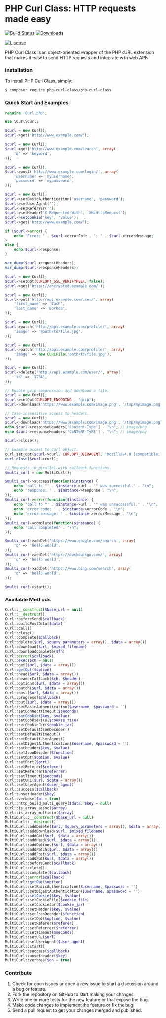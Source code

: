 # PHP Curl Class: HTTP requests made easy

[![Build Status](https://travis-ci.org/php-curl-class/php-curl-class.png?branch=master)](https://travis-ci.org/php-curl-class/php-curl-class)
[![Downloads](https://img.shields.io/packagist/dt/php-curl-class/php-curl-class.svg)](https://packagist.org/packages/php-curl-class/php-curl-class)

[![License](https://img.shields.io/packagist/l/php-curl-class/php-curl-class.svg)](https://github.com/php-curl-class/php-curl-class/blob/master/LICENSE)

PHP Curl Class is an object-oriented wrapper of the PHP cURL extension that makes it easy to send HTTP requests and integrate with web APIs.

### Installation

To install PHP Curl Class, simply:

    $ composer require php-curl-class/php-curl-class

### Quick Start and Examples

```php
require 'Curl.php';

use \Curl\Curl;

$curl = new Curl();
$curl->get('http://www.example.com/');
```

```php
$curl = new Curl();
$curl->get('http://www.example.com/search', array(
    'q' => 'keyword',
));
```

```php
$curl = new Curl();
$curl->post('http://www.example.com/login/', array(
    'username' => 'myusername',
    'password' => 'mypassword',
));
```

```php
$curl = new Curl();
$curl->setBasicAuthentication('username', 'password');
$curl->setUserAgent('');
$curl->setReferrer('');
$curl->setHeader('X-Requested-With', 'XMLHttpRequest');
$curl->setCookie('key', 'value');
$curl->get('http://www.example.com/');

if ($curl->error) {
    echo 'Error: ' . $curl->errorCode . ': ' . $curl->errorMessage;
}
else {
    echo $curl->response;
}

var_dump($curl->requestHeaders);
var_dump($curl->responseHeaders);
```

```php
$curl = new Curl();
$curl->setOpt(CURLOPT_SSL_VERIFYPEER, false);
$curl->get('https://encrypted.example.com/');
```

```php
$curl = new Curl();
$curl->put('http://api.example.com/user/', array(
    'first_name' => 'Zach',
    'last_name' => 'Borboa',
));
```

```php
$curl = new Curl();
$curl->patch('http://api.example.com/profile/', array(
    'image' => '@path/to/file.jpg',
));
```

```php
$curl = new Curl();
$curl->patch('http://api.example.com/profile/', array(
    'image' => new CURLFile('path/to/file.jpg'),
));
```

```php
$curl = new Curl();
$curl->delete('http://api.example.com/user/', array(
    'id' => '1234',
));
```

```php
// Enable gzip compression and download a file.
$curl = new Curl();
$curl->setOpt(CURLOPT_ENCODING , 'gzip');
$curl->download('https://www.example.com/image.png', '/tmp/myimage.png');
```

```php
// Case-insensitive access to headers.
$curl = new Curl();
$curl->download('https://www.example.com/image.png', '/tmp/myimage.png');
echo $curl->responseHeaders['Content-Type'] . "\n"; // image/png
echo $curl->responseHeaders['CoNTeNT-TyPE'] . "\n"; // image/png
```

```php
$curl->close();
```

```php
// Example access to curl object.
curl_set_opt($curl->curl, CURLOPT_USERAGENT, 'Mozilla/4.0 (compatible; MSIE 7.0; Windows NT 5.1');
curl_close($curl->curl);
```

```php
// Requests in parallel with callback functions.
$multi_curl = new MultiCurl();

$multi_curl->success(function($instance) {
    echo 'call to "' . $instance->url . '" was successful.' . "\n";
    echo 'response: ' . $instance->response . "\n";
});
$multi_curl->error(function($instance) {
    echo 'call to "' . $instance->url . '" was unsuccessful.' . "\n";
    echo 'error code: ' . $instance->errorCode . "\n";
    echo 'error message: ' . $instance->errorMessage . "\n";
});
$multi_curl->complete(function($instance) {
    echo 'call completed' . "\n";
});

$multi_curl->addGet('https://www.google.com/search', array(
    'q' => 'hello world',
));
$multi_curl->addGet('https://duckduckgo.com/', array(
    'q' => 'hello world',
));
$multi_curl->addGet('https://www.bing.com/search', array(
    'q' => 'hello world',
));

$multi_curl->start();
```

### Available Methods
```php
Curl::__construct($base_url = null)
Curl::__destruct()
Curl::beforeSend($callback)
Curl::buildPostData($data)
Curl::call()
Curl::close()
Curl::complete($callback)
Curl::delete($url, $query_parameters = array(), $data = array())
Curl::download($url, $mixed_filename)
Curl::downloadComplete($fh)
Curl::error($callback)
Curl::exec($ch = null)
Curl::get($url, $data = array())
Curl::getOpt($option)
Curl::head($url, $data = array())
Curl::headerCallback($ch, $header)
Curl::options($url, $data = array())
Curl::patch($url, $data = array())
Curl::post($url, $data = array())
Curl::progress($callback)
Curl::put($url, $data = array())
Curl::setBasicAuthentication($username, $password = '')
Curl::setConnectTimeout($seconds)
Curl::setCookie($key, $value)
Curl::setCookieFile($cookie_file)
Curl::setCookieJar($cookie_jar)
Curl::setDefaultJsonDecoder()
Curl::setDefaultTimeout()
Curl::setDefaultUserAgent()
Curl::setDigestAuthentication($username, $password = '')
Curl::setHeader($key, $value)
Curl::setJsonDecoder($function)
Curl::setOpt($option, $value)
Curl::setPort($port)
Curl::setReferer($referer)
Curl::setReferrer($referrer)
Curl::setTimeout($seconds)
Curl::setURL($url, $data = array())
Curl::setUserAgent($user_agent)
Curl::success($callback)
Curl::unsetHeader($key)
Curl::verbose($on = true)
Curl::http_build_multi_query($data, $key = null)
Curl::is_array_assoc($array)
Curl::is_array_multidim($array)
MultiCurl::__construct($base_url = null)
MultiCurl::__destruct()
MultiCurl::addDelete($url, $query_parameters = array(), $data = array())
MultiCurl::addDownload($url, $mixed_filename)
MultiCurl::addGet($url, $data = array())
MultiCurl::addHead($url, $data = array())
MultiCurl::addOptions($url, $data = array())
MultiCurl::addPatch($url, $data = array())
MultiCurl::addPost($url, $data = array())
MultiCurl::addPut($url, $data = array())
MultiCurl::beforeSend($callback)
MultiCurl::close()
MultiCurl::complete($callback)
MultiCurl::error($callback)
MultiCurl::getOpt($option)
MultiCurl::setBasicAuthentication($username, $password = '')
MultiCurl::setDigestAuthentication($username, $password = '')
MultiCurl::setCookie($key, $value)
MultiCurl::setCookieFile($cookie_file)
MultiCurl::setCookieJar($cookie_jar)
MultiCurl::setHeader($key, $value)
MultiCurl::setJsonDecoder($function)
MultiCurl::setOpt($option, $value)
MultiCurl::setReferer($referer)
MultiCurl::setReferrer($referrer)
MultiCurl::setTimeout($seconds)
MultiCurl::setURL($url)
MultiCurl::setUserAgent($user_agent)
MultiCurl::start()
MultiCurl::success($callback)
MultiCurl::unsetHeader($key)
MultiCurl::verbose($on = true)
```

### Contribute
1. Check for open issues or open a new issue to start a discussion around a bug or feature.
1. Fork the repository on GitHub to start making your changes.
1. Write one or more tests for the new feature or that expose the bug.
1. Make code changes to implement the feature or fix the bug.
1. Send a pull request to get your changes merged and published.
